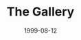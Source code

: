 ---
mission_id: gallery
slug: "the-gallery"
editorsChoice:
title: "The Gallery"
authors: 
    - "Mart"
date: 1999-08-12
filename: "gallery.zip"
description: "A showcase of the add-on component work by the author."
cover:
levelReplaced:	SECBASE
difficulty: no
bm:	yes
fme: yes
wax: yes
three_do: yes
voc: yes
gmd: yes
vue: yes
lfd: yes
base: "New level from scratch" 
editors: "WDFUSE 2.10,CYRA,FMECAD64"

---